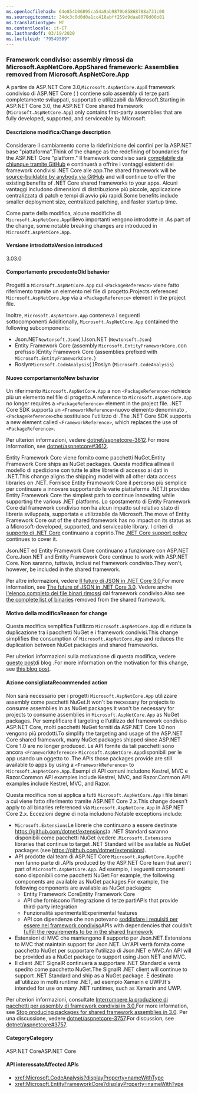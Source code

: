 ```yaml
---
ms.openlocfilehash: 64e854b06895ca54a9ab9870b85868788a731c00
ms.sourcegitcommit: 34dc3c0d0d0a1cc418abff259d9daa8078d00b81
ms.translationtype: MT
ms.contentlocale: it-IT
ms.lasthandoff: 03/19/2020
ms.locfileid: "79549589"
---
```

### <a name="shared-framework-assemblies-removed-from-microsoftaspnetcoreapp"></a><span data-ttu-id="e6b55-101">Framework condiviso: assembly rimossi da Microsoft.AspNetCore.App</span><span class="sxs-lookup"><span data-stu-id="e6b55-101">Shared framework: Assemblies removed from Microsoft.AspNetCore.App</span></span>

<span data-ttu-id="e6b55-102">A partire da ASP.NET Core 3.0,`Microsoft.AspNetCore.App`il framework condiviso di ASP.NET Core ( ) contiene solo assembly di terze parti completamente sviluppati, supportati e utilizzabili da Microsoft.</span><span class="sxs-lookup"><span data-stu-id="e6b55-102">Starting in ASP.NET Core 3.0, the ASP.NET Core shared framework (`Microsoft.AspNetCore.App`) only contains first-party assemblies that are fully developed, supported, and serviceable by Microsoft.</span></span>

#### <a name="change-description"></a><span data-ttu-id="e6b55-103">Descrizione modifica:</span><span class="sxs-lookup"><span data-stu-id="e6b55-103">Change description</span></span>

<span data-ttu-id="e6b55-104">Considerare il cambiamento come la ridefinizione dei confini per la ASP.NET base "piattaforma".</span><span class="sxs-lookup"><span data-stu-id="e6b55-104">Think of the change as the redefining of boundaries for the ASP.NET Core "platform."</span></span> <span data-ttu-id="e6b55-105">Il framework condiviso sarà [compilabile da chiunque tramite GitHub](https://github.com/dotnet/source-build) e continuerà a offrire i vantaggi esistenti dei framework condivisi .NET Core alle app.</span><span class="sxs-lookup"><span data-stu-id="e6b55-105">The shared framework will be [source-buildable by anybody via GitHub](https://github.com/dotnet/source-build) and will continue to offer the existing benefits of .NET Core shared frameworks to your apps.</span></span> <span data-ttu-id="e6b55-106">Alcuni vantaggi includono dimensioni di distribuzione più piccole, applicazione centralizzata di patch e tempi di avvio più rapidi.</span><span class="sxs-lookup"><span data-stu-id="e6b55-106">Some benefits include smaller deployment size, centralized patching, and faster startup time.</span></span>

<span data-ttu-id="e6b55-107">Come parte della modifica, alcune modifiche di `Microsoft.AspNetCore.App`rilievo importanti vengono introdotte in .</span><span class="sxs-lookup"><span data-stu-id="e6b55-107">As part of the change, some notable breaking changes are introduced in `Microsoft.AspNetCore.App`.</span></span>

#### <a name="version-introduced"></a><span data-ttu-id="e6b55-108">Versione introdotta</span><span class="sxs-lookup"><span data-stu-id="e6b55-108">Version introduced</span></span>

<span data-ttu-id="e6b55-109">3.0</span><span class="sxs-lookup"><span data-stu-id="e6b55-109">3.0</span></span>

#### <a name="old-behavior"></a><span data-ttu-id="e6b55-110">Comportamento precedente</span><span class="sxs-lookup"><span data-stu-id="e6b55-110">Old behavior</span></span>

<span data-ttu-id="e6b55-111">Progetti a `Microsoft.AspNetCore.App` cui `<PackageReference>` viene fatto riferimento tramite un elemento nel file di progetto.</span><span class="sxs-lookup"><span data-stu-id="e6b55-111">Projects referenced `Microsoft.AspNetCore.App` via a `<PackageReference>` element in the project file.</span></span>

<span data-ttu-id="e6b55-112">Inoltre, `Microsoft.AspNetCore.App` conteneva i seguenti sottocomponenti:</span><span class="sxs-lookup"><span data-stu-id="e6b55-112">Additionally, `Microsoft.AspNetCore.App` contained the following subcomponents:</span></span>

- <span data-ttu-id="e6b55-113">Json.NET`Newtonsoft.Json`( )</span><span class="sxs-lookup"><span data-stu-id="e6b55-113">Json.NET (`Newtonsoft.Json`)</span></span>
- <span data-ttu-id="e6b55-114">Entity Framework Core (assembly `Microsoft.EntityFrameworkCore.`con prefisso )</span><span class="sxs-lookup"><span data-stu-id="e6b55-114">Entity Framework Core (assemblies prefixed with `Microsoft.EntityFrameworkCore.`)</span></span>
- <span data-ttu-id="e6b55-115">Roslyn`Microsoft.CodeAnalysis`( )</span><span class="sxs-lookup"><span data-stu-id="e6b55-115">Roslyn (`Microsoft.CodeAnalysis`)</span></span>

#### <a name="new-behavior"></a><span data-ttu-id="e6b55-116">Nuovo comportamento</span><span class="sxs-lookup"><span data-stu-id="e6b55-116">New behavior</span></span>

<span data-ttu-id="e6b55-117">Un riferimento `Microsoft.AspNetCore.App` a non `<PackageReference>` richiede più un elemento nel file di progetto.</span><span class="sxs-lookup"><span data-stu-id="e6b55-117">A reference to `Microsoft.AspNetCore.App` no longer requires a `<PackageReference>` element in the project file.</span></span> <span data-ttu-id="e6b55-118">.NET Core SDK supporta un `<FrameworkReference>`nuovo elemento denominato , `<PackageReference>`che sostituisce l'utilizzo di .</span><span class="sxs-lookup"><span data-stu-id="e6b55-118">The .NET Core SDK supports a new element called `<FrameworkReference>`, which replaces the use of `<PackageReference>`.</span></span>

<span data-ttu-id="e6b55-119">Per ulteriori informazioni, vedere [dotnet/aspnetcore-3612](https://github.com/dotnet/aspnetcore/issues/3612).</span><span class="sxs-lookup"><span data-stu-id="e6b55-119">For more information, see [dotnet/aspnetcore#3612](https://github.com/dotnet/aspnetcore/issues/3612).</span></span>

<span data-ttu-id="e6b55-120">Entity Framework Core viene fornito come pacchetti NuGet.</span><span class="sxs-lookup"><span data-stu-id="e6b55-120">Entity Framework Core ships as NuGet packages.</span></span> <span data-ttu-id="e6b55-121">Questa modifica allinea il modello di spedizione con tutte le altre librerie di accesso ai dati in .NET.</span><span class="sxs-lookup"><span data-stu-id="e6b55-121">This change aligns the shipping model with all other data access libraries on .NET.</span></span> <span data-ttu-id="e6b55-122">Fornisce Entity Framework Core il percorso più semplice per continuare a innovare supportando le varie piattaforme .NET.</span><span class="sxs-lookup"><span data-stu-id="e6b55-122">It provides Entity Framework Core the simplest path to continue innovating while supporting the various .NET platforms.</span></span> <span data-ttu-id="e6b55-123">Lo spostamento di Entity Framework Core dal framework condiviso non ha alcun impatto sul relativo stato di libreria sviluppata, supportata e utilizzabile da Microsoft.</span><span class="sxs-lookup"><span data-stu-id="e6b55-123">The move of Entity Framework Core out of the shared framework has no impact on its status as a Microsoft-developed, supported, and serviceable library.</span></span> <span data-ttu-id="e6b55-124">I criteri di [supporto di .NET Core](https://dotnet.microsoft.com/platform/support/policy/dotnet-core) continuano a coprirlo.</span><span class="sxs-lookup"><span data-stu-id="e6b55-124">The [.NET Core support policy](https://dotnet.microsoft.com/platform/support/policy/dotnet-core) continues to cover it.</span></span>

<span data-ttu-id="e6b55-125">Json.NET ed Entity Framework Core continuano a funzionare con ASP.NET Core.</span><span class="sxs-lookup"><span data-stu-id="e6b55-125">Json.NET and Entity Framework Core continue to work with ASP.NET Core.</span></span> <span data-ttu-id="e6b55-126">Non saranno, tuttavia, inclusi nel framework condiviso.</span><span class="sxs-lookup"><span data-stu-id="e6b55-126">They won't, however, be included in the shared framework.</span></span>

<span data-ttu-id="e6b55-127">Per altre informazioni, vedere [Il futuro di JSON in .NET Core 3.0.](https://github.com/dotnet/announcements/issues/90)</span><span class="sxs-lookup"><span data-stu-id="e6b55-127">For more information, see [The future of JSON in .NET Core 3.0](https://github.com/dotnet/announcements/issues/90).</span></span> <span data-ttu-id="e6b55-128">Vedere anche [l'elenco completo dei file binari rimossi](https://github.com/dotnet/aspnetcore/issues/3755) dal framework condiviso.</span><span class="sxs-lookup"><span data-stu-id="e6b55-128">Also see [the complete list of binaries](https://github.com/dotnet/aspnetcore/issues/3755) removed from the shared framework.</span></span>

#### <a name="reason-for-change"></a><span data-ttu-id="e6b55-129">Motivo della modifica</span><span class="sxs-lookup"><span data-stu-id="e6b55-129">Reason for change</span></span>

<span data-ttu-id="e6b55-130">Questa modifica semplifica l'utilizzo `Microsoft.AspNetCore.App` di e riduce la duplicazione tra i pacchetti NuGet e i framework condivisi.</span><span class="sxs-lookup"><span data-stu-id="e6b55-130">This change simplifies the consumption of `Microsoft.AspNetCore.App` and reduces the duplication between NuGet packages and shared frameworks.</span></span>

<span data-ttu-id="e6b55-131">Per ulteriori informazioni sulla motivazione di questa modifica, vedere [questo post](https://devblogs.microsoft.com/aspnet/a-first-look-at-changes-coming-in-asp-net-core-3-0/)di blog .</span><span class="sxs-lookup"><span data-stu-id="e6b55-131">For more information on the motivation for this change, see [this blog post](https://devblogs.microsoft.com/aspnet/a-first-look-at-changes-coming-in-asp-net-core-3-0/).</span></span>

#### <a name="recommended-action"></a><span data-ttu-id="e6b55-132">Azione consigliata</span><span class="sxs-lookup"><span data-stu-id="e6b55-132">Recommended action</span></span>

<span data-ttu-id="e6b55-133">Non sarà necessario per i progetti `Microsoft.AspNetCore.App` utilizzare assembly come pacchetti NuGet.It won't be necessary for projects to consume assemblies in as NuGet packages.</span><span class="sxs-lookup"><span data-stu-id="e6b55-133">It won't be necessary for projects to consume assemblies in `Microsoft.AspNetCore.App` as NuGet packages.</span></span> <span data-ttu-id="e6b55-134">Per semplificare il targeting e l'utilizzo del framework condiviso ASP.NET Core, molti pacchetti NuGet forniti da ASP.NET Core 1.0 non vengono più prodotti.</span><span class="sxs-lookup"><span data-stu-id="e6b55-134">To simplify the targeting and usage of the ASP.NET Core shared framework, many NuGet packages shipped since ASP.NET Core 1.0 are no longer produced.</span></span> <span data-ttu-id="e6b55-135">Le API fornite da tali pacchetti sono ancora `<FrameworkReference>` `Microsoft.AspNetCore.App`disponibili per le app usando un oggetto to .</span><span class="sxs-lookup"><span data-stu-id="e6b55-135">The APIs those packages provide are still available to apps by using a `<FrameworkReference>` to `Microsoft.AspNetCore.App`.</span></span> <span data-ttu-id="e6b55-136">Esempi di API comuni includono Kestrel, MVC e Razor.Common API examples include Kestrel, MVC, and Razor.</span><span class="sxs-lookup"><span data-stu-id="e6b55-136">Common API examples include Kestrel, MVC, and Razor.</span></span>

<span data-ttu-id="e6b55-137">Questa modifica non si applica a tutti `Microsoft.AspNetCore.App` i file binari a cui viene fatto riferimento tramite ASP.NET Core 2.x.</span><span class="sxs-lookup"><span data-stu-id="e6b55-137">This change doesn't apply to all binaries referenced via `Microsoft.AspNetCore.App` in ASP.NET Core 2.x.</span></span> <span data-ttu-id="e6b55-138">Eccezioni degne di nota includono:</span><span class="sxs-lookup"><span data-stu-id="e6b55-138">Notable exceptions include:</span></span>

- <span data-ttu-id="e6b55-139">`Microsoft.Extensions`Le librerie che continuano a essere destinate https://github.com/dotnet/extensions)a .NET Standard saranno disponibili come pacchetti NuGet (vedere .</span><span class="sxs-lookup"><span data-stu-id="e6b55-139">`Microsoft.Extensions` libraries that continue to target .NET Standard will be available as NuGet packages (see https://github.com/dotnet/extensions).</span></span>
- <span data-ttu-id="e6b55-140">API prodotte dal team di ASP.NET Core `Microsoft.AspNetCore.App`che non fanno parte di .</span><span class="sxs-lookup"><span data-stu-id="e6b55-140">APIs produced by the ASP.NET Core team that aren't part of `Microsoft.AspNetCore.App`.</span></span> <span data-ttu-id="e6b55-141">Ad esempio, i seguenti componenti sono disponibili come pacchetti NuGet:For example, the following components are available as NuGet packages:</span><span class="sxs-lookup"><span data-stu-id="e6b55-141">For example, the following components are available as NuGet packages:</span></span>
  - <span data-ttu-id="e6b55-142">Entity Framework Core</span><span class="sxs-lookup"><span data-stu-id="e6b55-142">Entity Framework Core</span></span>
  - <span data-ttu-id="e6b55-143">API che forniscono l'integrazione di terze parti</span><span class="sxs-lookup"><span data-stu-id="e6b55-143">APIs that provide third-party integration</span></span>
  - <span data-ttu-id="e6b55-144">Funzionalità sperimentali</span><span class="sxs-lookup"><span data-stu-id="e6b55-144">Experimental features</span></span>
  - <span data-ttu-id="e6b55-145">API con dipendenze che non potevano [soddisfare i requisiti per essere nel framework condiviso](https://github.com/dotnet/aspnetcore/blob/4e44e5bcbedd961cc0d4f6b846699c7c494f5597/docs/SharedFramework.md)</span><span class="sxs-lookup"><span data-stu-id="e6b55-145">APIs with dependencies that couldn't [fulfill the requirements to be in the shared framework](https://github.com/dotnet/aspnetcore/blob/4e44e5bcbedd961cc0d4f6b846699c7c494f5597/docs/SharedFramework.md)</span></span>
- <span data-ttu-id="e6b55-146">Estensioni di MVC che mantengono il supporto per Json.NET.</span><span class="sxs-lookup"><span data-stu-id="e6b55-146">Extensions to MVC that maintain support for Json.NET.</span></span> <span data-ttu-id="e6b55-147">Un'API verrà fornita come pacchetto NuGet per supportare l'utilizzo di Json.NET e MVC.</span><span class="sxs-lookup"><span data-stu-id="e6b55-147">An API will be provided as a NuGet package to support using Json.NET and MVC.</span></span>
- <span data-ttu-id="e6b55-148">Il client .NET SignalR continuerà a supportare .NET Standard e verrà spedito come pacchetto NuGet.</span><span class="sxs-lookup"><span data-stu-id="e6b55-148">The SignalR .NET client will continue to support .NET Standard and ship as a NuGet package.</span></span> <span data-ttu-id="e6b55-149">È destinato all'utilizzo in molti runtime .NET, ad esempio Xamarin e UWP.</span><span class="sxs-lookup"><span data-stu-id="e6b55-149">It's intended for use on many .NET runtimes, such as Xamarin and UWP.</span></span>

<span data-ttu-id="e6b55-150">Per ulteriori informazioni, consultate [Interrompere la produzione di pacchetti per assembly di framework condivisi in 3.0.](https://github.com/dotnet/aspnetcore/issues/3756)</span><span class="sxs-lookup"><span data-stu-id="e6b55-150">For more information, see [Stop producing packages for shared framework assemblies in 3.0](https://github.com/dotnet/aspnetcore/issues/3756).</span></span> <span data-ttu-id="e6b55-151">Per una discussione, vedere [dotnet/aspnetcore-3757](https://github.com/dotnet/aspnetcore/issues/3757).</span><span class="sxs-lookup"><span data-stu-id="e6b55-151">For discussion, see [dotnet/aspnetcore#3757](https://github.com/dotnet/aspnetcore/issues/3757).</span></span>

#### <a name="category"></a><span data-ttu-id="e6b55-152">Category</span><span class="sxs-lookup"><span data-stu-id="e6b55-152">Category</span></span>

<span data-ttu-id="e6b55-153">ASP.NET Core</span><span class="sxs-lookup"><span data-stu-id="e6b55-153">ASP.NET Core</span></span>

#### <a name="affected-apis"></a><span data-ttu-id="e6b55-154">API interessate</span><span class="sxs-lookup"><span data-stu-id="e6b55-154">Affected APIs</span></span>

- <xref:Microsoft.CodeAnalysis?displayProperty=nameWithType>
- <xref:Microsoft.EntityFrameworkCore?displayProperty=nameWithType>

<!--

#### Affected APIs

- `N:Microsoft.CodeAnalysis`
- `N:Microsoft.EntityFrameworkCore`

-->
